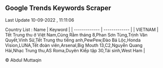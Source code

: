 

## Google Trends Keywords Scraper 
 
Last Update 10-09-2022 , 11:11:06

Country List :
 Name  | Keyword |
| ------------- | ------------- |
| VIETNAM | Tết Trung thu ở Việt Nam,Cúng Rằm tháng 8,Phan Sơn Tùng,Trịnh Văn Quyết,Vinh Sử,Tết Trung thu tiếng anh,PewPew,Đào Bá Lộc,Honda Vision,LUNA,Tết đoàn viên,Arsenal,Big Mouth 13,C2,Nguyễn Quang Hải,Nhạc Trung thu,AS Roma,Duyên Kiếp tập 30,Tái sinh,West Ham |



© Abdul Muttaqin 
